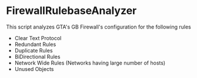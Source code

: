 # FirewallRulebaseAnalyzer

This script analyzes GTA's GB Firewall's configuration for the following rules
* Clear Text Protocol
* Redundant Rules
* Duplicate Rules
* BiDirectional Rules
* Network Wide Rules (Networks having large number of hosts)
* Unused Objects
